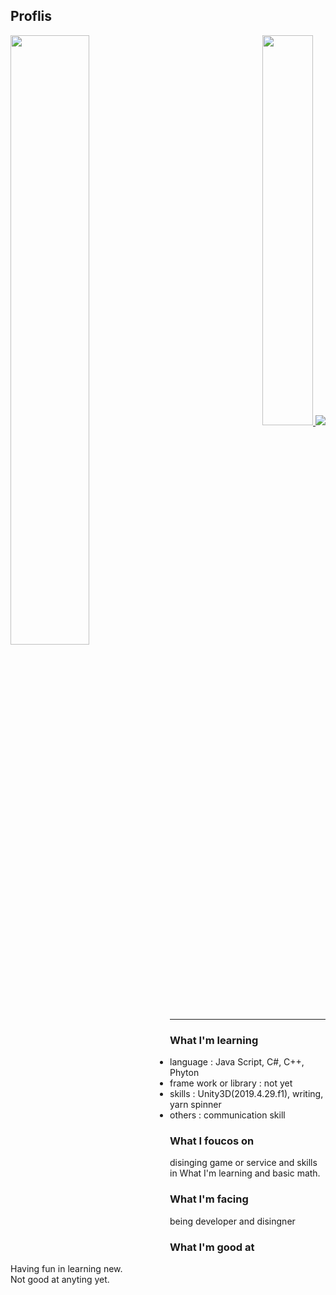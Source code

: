 ## Proflis
 
 

 <a href = "https://github.com/anuraghazra/github-readme-stats">
  <img align = 'left' width=50% src ="https://github-readme-stats.vercel.app/api?username=jang-chinseok">
 </a>


<p align="right">
 <a href="https://solved.ac/jcs000729">
  <img width=40% src="http://mazassumnida.wtf/api/v2/generate_badge?boj=jcs000729">
 </a>
 
 <a  href="https://solved.ac">
  <img src= "https://img.shields.io/badge/-Learning%20Algorithms-brightgreen">
 </a>
</p>
</p>

 
***
### What I'm learning
- language :
  Java Script,  C#, C++, Phyton
- frame work or library : not yet
- skills : Unity3D(2019.4.29.f1), writing, yarn spinner
- others : communication skill

### What I foucos on
  disinging game or service and skills in What I'm learning
  and basic math.
  
  
### What I'm facing
being developer and disingner
  
### What I'm good at
Having fun in learning new.<br>
Not good at anyting yet.
  

